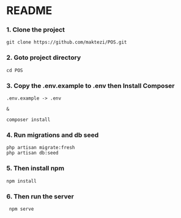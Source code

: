 # README

### 1. Clone the project
```
git clone https://github.com/maktezi/POS.git
```

### 2. Goto project directory
```
cd POS
```

### 3. Copy the .env.example to .env then Install Composer
```
.env.example -> .env

&

composer install
```
### 4. Run migrations and db seed
```
php artisan migrate:fresh
php artisan db:seed
```

### 5. Then install npm
```
npm install
```

### 6. Then run the server
```
 npm serve
```
